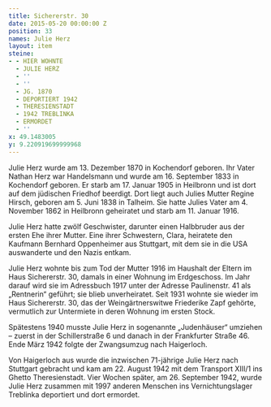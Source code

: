 ```yaml
---
title: Sichererstr. 30
date: 2015-05-20 00:00:00 Z
position: 33
names: Julie Herz
layout: item
steine:
- - HIER WOHNTE
  - JULIE HERZ
  - ''
  - ''
  - JG. 1870
  - DEPORTIERT 1942
  - THERESIENSTADT
  - 1942 TREBLINKA
  - ERMORDET
  - ''
x: 49.1483005
y: 9.220919699999968
---
```


Julie Herz wurde am 13. Dezember 1870 in Kochendorf geboren. Ihr Vater Nathan Herz war Handelsmann und wurde am 16. September 1833 in Kochendorf geboren. Er starb am 17. Januar 1905 in Heilbronn und ist dort auf dem jüdischen Friedhof beerdigt. Dort liegt auch Julies Mutter Regine Hirsch, geboren am 5. Juni 1838 in Talheim. Sie hatte Julies Vater am 4. November 1862 in Heilbronn geheiratet und starb am 11. Januar 1916.

Julie Herz hatte zwölf Geschwister, darunter einen Halbbruder aus der ersten Ehe ihrer Mutter. Eine ihrer Schwestern, Clara, heiratete den Kaufmann Bernhard Oppenheimer aus Stuttgart, mit dem sie in die USA auswanderte und den Nazis entkam.

Julie Herz wohnte bis zum Tod der Mutter 1916 im Haushalt der Eltern im Haus Sichererstr. 30, damals in einer Wohnung im Erdgeschoss. Im Jahr darauf wird sie im Adressbuch 1917 unter der Adresse Paulinenstr. 41 als „Rentnerin“ geführt; sie blieb unverheiratet. Seit 1931 wohnte sie wieder im Haus Sichererstr. 30, das der Weingärtnerswitwe Friederike Zapf gehörte, vermutlich zur Untermiete in deren Wohnung im ersten Stock.

Spätestens 1940 musste Julie Herz in sogenannte „Judenhäuser“ umziehen – zuerst in der Schillerstraße 6 und danach in der Frankfurter Straße 46. Ende März 1942 folgte der Zwangsumzug nach Haigerloch.

Von Haigerloch aus wurde die inzwischen 71-jährige Julie Herz nach Stuttgart gebracht und kam am 22. August 1942 mit dem Transport XIII/1 ins Ghetto Theresienstadt. Vier Wochen später, am 26. September 1942, wurde Julie Herz zusammen mit 1997 anderen Menschen ins Vernichtungslager Treblinka deportiert und dort ermordet.